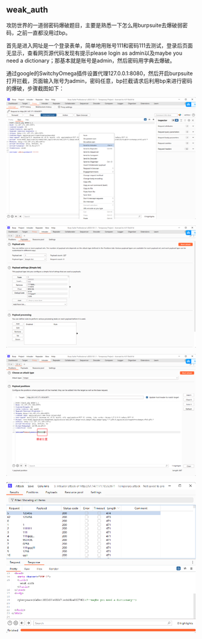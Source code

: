 ## weak_auth

攻防世界的一道弱密码爆破题目，主要是熟悉一下怎么用burpsuite去爆破弱密码，之前一直都没用过bp。

首先是进入网址是一个登录表单，简单地用账号111和密码111去测试，登录后页面无显示，查看网页源代码发现有提示please login as admin以及maybe you need a dictionary；那基本就是账号是admin，然后密码用字典去爆破。

通过google的SwitchyOmega插件设置代理127.0.0.1:8080，然后开启burpsuite打开拦截，页面输入账号为admin，密码任意，bp拦截请求后利用bp来进行密码的爆破，步骤截图如下：

![weak-auth01](https://github.com/2aurora2/CTF-WriteUp/blob/main/攻防世界/image/weak-auth01.png)

![weak-auth02](https://github.com/2aurora2/CTF-WriteUp/blob/main/攻防世界/image/weak-auth02.png)

![weak-auth03](https://github.com/2aurora2/CTF-WriteUp/blob/main/攻防世界/image/weak-auth03.png)

![weak-auth04](https://github.com/2aurora2/CTF-WriteUp/blob/main/攻防世界/image/weak-auth04.png)
